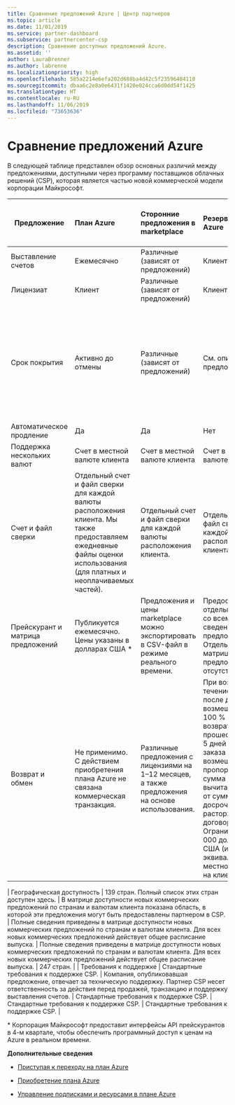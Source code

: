 ```yaml
---
title: Сравнение предложений Azure | Центр партнеров
ms.topic: article
ms.date: 11/01/2019
ms.service: partner-dashboard
ms.subservice: partnercenter-csp
description: Сравнение доступных предложений Azure.
ms.assetid: ''
author: LauraBrenner
ms.author: labrenne
ms.localizationpriority: high
ms.openlocfilehash: 585a2214e6efa202d688ba4d42c5f23596484110
ms.sourcegitcommit: dbaa6c2e8a0e6431f1420e024cca6d0dd54f1425
ms.translationtype: HT
ms.contentlocale: ru-RU
ms.lasthandoff: 11/06/2019
ms.locfileid: "73653636"
---
```

# <a name="compare-azure-offers"></a>Сравнение предложений Azure

В следующей таблице представлен обзор основных различий между предложениями, доступными через программу поставщиков облачных решений (CSP), которая является частью новой коммерческой модели корпорации Майкрософт.


|**Предложение**| **План Azure**|**Сторонние предложения в marketplace**|**Резервирования Azure**|**Серверные подписки, продаваемые через программу CSP**|**Предложения на основе рабочих мест**|
|-------------------|:------|:-----|:---------|:--------------|:---------|
|Выставление счетов|Ежемесячно|Различные (зависят от предложений)|Клиент|Оплата заранее на весь срок или на 3 года|Ежемесячные или ежегодные|
|Лицензиат|Клиент|Различные (зависят от предложений)|Клиент| Клиент|   Клиент|
|Срок покрытия|Активно до отмены|Различные (зависят от предложений)|См. описание предложения|Для каждого резервирования Azure действует собственный уникальный срок действия.    Для каждой серверной подписки действует собственный уникальный срок действия.|   Дополнительные лицензии на рабочие места будут привязаны к имеющемуся периоду покрытия.|
|Автоматическое продление|Да|Да|Нет| Нет|Да|
|Поддержка нескольких валют|Счет в местной валюте клиента|Счет в местной валюте клиента|Счет в местной валюте клиента|Счет в местной валюте клиента|В местной валюте партнера| 
|Счет и файл сверки|Отдельный счет и файл сверки для каждой валюты расположения клиента.  Мы также предоставляем ежедневные файлы оценки использования (для платных и неоплачиваемых частей). |Отдельный счет и файл сверки для каждой валюты расположения клиента.|Отдельный счет и файл сверки для каждой валюты расположения клиента.|Отдельный счет и файл сверки для каждой валюты расположения клиента.|Все заказы в одном счете и файле сверки|
|Прейскурант и матрица предложений|Публикуется ежемесячно. Цены указаны в долларах США *|Предложения и цены marketplace можно экспортировать в CSV-файл в режиме реального времени.|Предоставляется отдельный файл со всеми ценами и сведениями о предложениях. Отдельный файл матрицы предложений отсутствует.||Предоставляется отдельный файл со всеми ценами и сведениями о предложениях. Отдельный файл матрицы предложений отсутствует.| Предоставляется отдельный файл со всеми ценами и сведениями о предложениях.|Отдельные прейскурант и матрица предложений (2 файла).|
|Возврат и обмен|Не применимо. С действием приобретения плана Azure не связана коммерческая транзакция.|Различные предложения с лицензиями на 1–12 месяцев, а также предложения на основе использования.|При возврате в течение 5 дней после даты заказа возмещается 100 % суммы. При возврате по прошествии более 5 дней после даты заказа возмещается пропорциональная сумма и вычитаются 12 % от суммы за досрочное расторжение договора. Ограничение: 50 000 долларов США (или эквивалент в местной валюте) на клиента в год.|При возврате в течение 60 дней после даты заказа возмещается 100 % суммы, а лицензионные ключи деактивируются. Частичные возвраты не будут приниматься.|   При приостановке или отмене в течение 30 дней возмещается 100 % суммы. При приостановке или отмене по истечении более 30 дней возмещается пропорциональная сумма.|

| Географическая доступность | 139 стран. Полный список этих стран доступен здесь. | В матрице доступности новых коммерческих предложений по странам и валютам клиента показана область, в которой эти предложения могут быть предоставлены партнером в CSP. | Полные сведения приведены в матрице доступности новых коммерческих предложений по странам и валютам клиента. Для всех новых коммерческих предложений действует общее расписание выпуска. | Полные сведения приведены в матрице доступности новых коммерческих предложений по странам и валютам клиента.  Для всех новых коммерческих предложений действует общее расписание выпуска. | 247 стран. | | Требования к поддержке | Стандартные требования к поддержке CSP. | Компания, опубликовавшая предложение, отвечает за техническую поддержку.  Партнер CSP несет ответственность за действия перед продажей, транзакцию и поддержку выставления счетов. | Стандартные требования к поддержке CSP. | Стандартные требования к поддержке CSP. | Стандартные требования к поддержке CSP. |

\* Корпорация Майкрософт предоставит интерфейсы API прейскурантов в 4-м квартале, чтобы обеспечить программный доступ к ценам на Azure в реальном времени.

**Дополнительные сведения**

- [Приступая к переходу на план Azure](azure-plan-get-started.md)

- [Приобретение плана Azure](purchase-azure-plan.md)

- [Управление подписками и ресурсами в плане Azure](azure-plan-manage.md)

